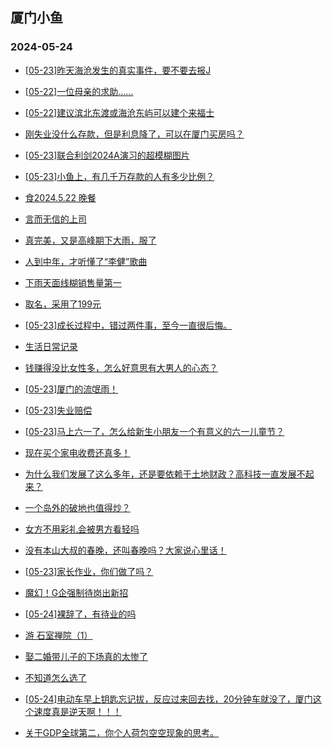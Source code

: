 ## 厦门小鱼 
### 2024-05-24

+ [[05-23]昨天海沧发生的真实事件，要不要去报J](http://bbs.xmfish.com/read-htm-tid-18194537.html)

+ [[05-22]一位母亲的求助……](http://bbs.xmfish.com/read-htm-tid-18194392.html)

+ [[05-22]建议滨北东渡或海沧东屿可以建个来福士](http://bbs.xmfish.com/read-htm-tid-18194399.html)

+ [刚失业没什么存款，但是利息降了，可以在厦门买房吗？](http://bbs.xmfish.com/read-htm-tid-18194413.html)

+ [[05-23]联合利剑2024A演习的超模糊图片](http://bbs.xmfish.com/read-htm-tid-18194500.html)

+ [[05-23]小鱼上，有几千万存款的人有多少比例？](http://bbs.xmfish.com/read-htm-tid-18194485.html)

+ [食2024.5.22 晚餐](http://bbs.xmfish.com/read-htm-tid-18194380.html)

+ [言而无信的上司](http://bbs.xmfish.com/read-htm-tid-18194552.html)

+ [真完美，又是高峰期下大雨，服了](http://bbs.xmfish.com/read-htm-tid-18194396.html)

+ [人到中年，才听懂了“李健”歌曲](http://bbs.xmfish.com/read-htm-tid-18194390.html)

+ [下雨天面线糊销售量第一](http://bbs.xmfish.com/read-htm-tid-18194420.html)

+ [取名，采用了199元](http://bbs.xmfish.com/read-htm-tid-18194566.html)

+ [[05-23]成长过程中，错过两件事，至今一直很后悔。](http://bbs.xmfish.com/read-htm-tid-18194521.html)

+ [生活日常记录](http://bbs.xmfish.com/read-htm-tid-18194546.html)

+ [钱赚得没比女性多，怎么好意思有大男人的心态？](http://bbs.xmfish.com/read-htm-tid-18194502.html)

+ [[05-23]厦门的流氓雨！](http://bbs.xmfish.com/read-htm-tid-18194691.html)

+ [[05-23]失业赔偿](http://bbs.xmfish.com/read-htm-tid-18194572.html)

+ [[05-23]马上六一了，怎么给新生小朋友一个有意义的六一儿童节？](http://bbs.xmfish.com/read-htm-tid-18194622.html)

+ [现在买个家电收费还真多！](http://bbs.xmfish.com/read-htm-tid-18194672.html)

+ [为什么我们发展了这么多年，还是要依赖于土地财政？高科技一直发展不起来？](http://bbs.xmfish.com/read-htm-tid-18194725.html)

+ [一个岛外的破地也值得炒？](http://bbs.xmfish.com/read-htm-tid-18194829.html)

+ [女方不用彩礼会被男方看轻吗](http://bbs.xmfish.com/read-htm-tid-18194765.html)

+ [没有本山大叔的春晚，还叫春晚吗？大家说心里话！](http://bbs.xmfish.com/read-htm-tid-18194752.html)

+ [[05-23]家长作业，你们做了吗？](http://bbs.xmfish.com/read-htm-tid-18194697.html)

+ [魔幻！G企强制待岗出新招](http://bbs.xmfish.com/read-htm-tid-18194833.html)

+ [[05-24]裸辞了，有待业的吗](http://bbs.xmfish.com/read-htm-tid-18194900.html)

+ [游 石室禅院（1）](http://bbs.xmfish.com/read-htm-tid-18194785.html)

+ [娶二婚带儿子的下场真的太惨了](http://bbs.xmfish.com/read-htm-tid-18194939.html)

+ [不知道怎么选了](http://bbs.xmfish.com/read-htm-tid-18194737.html)

+ [[05-24]电动车早上钥匙忘记拔，反应过来回去找，20分钟车就没了，厦门这个速度真是逆天啊！！！](http://bbs.xmfish.com/read-htm-tid-18194999.html)

+ [关于GDP全球第二，你个人荷包空空现象的思考。](http://bbs.xmfish.com/read-htm-tid-18194877.html)

